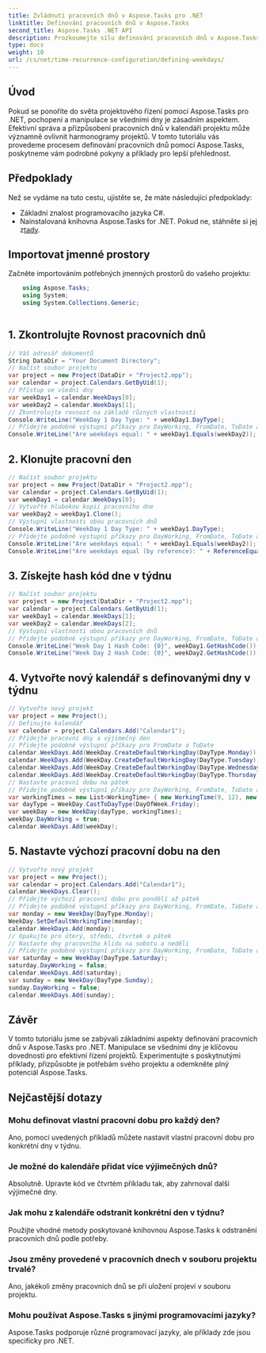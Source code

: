 ```yaml
---
title: Zvládnutí pracovních dnů v Aspose.Tasks pro .NET
linktitle: Definování pracovních dnů v Aspose.Tasks
second_title: Aspose.Tasks .NET API
description: Prozkoumejte sílu definování pracovních dnů v Aspose.Tasks .NET. Postupujte podle našeho podrobného výukového programu pro efektivní správu projektových kalendářů, přizpůsobení pracovní doby a další.
type: docs
weight: 10
url: /cs/net/time-recurrence-configuration/defining-weekdays/
---
```

## Úvod
Pokud se ponoříte do světa projektového řízení pomocí Aspose.Tasks pro .NET, pochopení a manipulace se všedními dny je zásadním aspektem. Efektivní správa a přizpůsobení pracovních dnů v kalendáři projektu může významně ovlivnit harmonogramy projektů. V tomto tutoriálu vás provedeme procesem definování pracovních dnů pomocí Aspose.Tasks, poskytneme vám podrobné pokyny a příklady pro lepší přehlednost.
## Předpoklady
Než se vydáme na tuto cestu, ujistěte se, že máte následující předpoklady:
- Základní znalost programovacího jazyka C#.
-  Nainstalovaná knihovna Aspose.Tasks for .NET. Pokud ne, stáhněte si jej z[tady](https://releases.aspose.com/tasks/net/).
## Importovat jmenné prostory
Začněte importováním potřebných jmenných prostorů do vašeho projektu:
```csharp
    using Aspose.Tasks;
    using System;
    using System.Collections.Generic;
    
```
## 1. Zkontrolujte Rovnost pracovních dnů
```csharp
// Váš adresář dokumentů
String DataDir = "Your Document Directory";
// Načíst soubor projektu
var project = new Project(DataDir + "Project2.mpp");
var calendar = project.Calendars.GetByUid(1);
// Přístup ve všední dny
var weekDay1 = calendar.WeekDays[0];
var weekDay2 = calendar.WeekDays[1];
// Zkontrolujte rovnost na základě různých vlastností
Console.WriteLine("WeekDay 1 Day Type: " + weekDay1.DayType);
// Přidejte podobné výstupní příkazy pro DayWorking, FromDate, ToDate a WorkingTimes
Console.WriteLine("Are weekdays equal: " + weekDay1.Equals(weekDay2));
```
## 2. Klonujte pracovní den
```csharp
// Načíst soubor projektu
var project = new Project(DataDir + "Project2.mpp");
var calendar = project.Calendars.GetByUid(1);
var weekDay1 = calendar.WeekDays[0];
// Vytvořte hlubokou kopii pracovního dne
var weekDay2 = weekDay1.Clone();
// Výstupní vlastnosti obou pracovních dnů
Console.WriteLine("WeekDay 1 Day Type: " + weekDay1.DayType);
// Přidejte podobné výstupní příkazy pro DayWorking, FromDate, ToDate a WorkingTimes
Console.WriteLine("Are weekdays equal: " + weekDay1.Equals(weekDay2));
Console.WriteLine("Are weekdays equal (by reference): " + ReferenceEquals(weekDay1, weekDay2));
```
## 3. Získejte hash kód dne v týdnu
```csharp
// Načíst soubor projektu
var project = new Project(DataDir + "Project2.mpp");
var calendar = project.Calendars.GetByUid(1);
var weekDay1 = calendar.WeekDays[1];
var weekDay2 = calendar.WeekDays[2];
// Výstupní vlastnosti obou pracovních dnů
// Přidejte podobné výstupní příkazy pro DayWorking, FromDate, ToDate a WorkingTimes
Console.WriteLine("Week Day 1 Hash Code: {0}", weekDay1.GetHashCode());
Console.WriteLine("Week Day 2 Hash Code: {0}", weekDay2.GetHashCode());
```
## 4. Vytvořte nový kalendář s definovanými dny v týdnu
```csharp
// Vytvořte nový projekt
var project = new Project();
// Definujte kalendář
var calendar = project.Calendars.Add("Calendar1");
// Přidejte pracovní dny a výjimečný den
// Přidejte podobné výstupní příkazy pro FromDate a ToDate
calendar.WeekDays.Add(WeekDay.CreateDefaultWorkingDay(DayType.Monday));
calendar.WeekDays.Add(WeekDay.CreateDefaultWorkingDay(DayType.Tuesday));
calendar.WeekDays.Add(WeekDay.CreateDefaultWorkingDay(DayType.Wednesday));
calendar.WeekDays.Add(WeekDay.CreateDefaultWorkingDay(DayType.Thursday));
// Nastavte pracovní dobu na pátek
// Přidejte podobné výstupní příkazy pro DayWorking, FromDate, ToDate a WorkingTimes
var workingTimes = new List<WorkingTime> { new WorkingTime(9, 12), new WorkingTime(13, 16) };
var dayType = WeekDay.CastToDayType(DayOfWeek.Friday);
var weekDay = new WeekDay(dayType, workingTimes);
weekDay.DayWorking = true;
calendar.WeekDays.Add(weekDay);
```
## 5. Nastavte výchozí pracovní dobu na den
```csharp
// Vytvořte nový projekt
var project = new Project();
var calendar = project.Calendars.Add("Calendar1");
calendar.WeekDays.Clear();
// Přidejte výchozí pracovní dobu pro pondělí až pátek
// Přidejte podobné výstupní příkazy pro DayWorking, FromDate, ToDate a WorkingTimes
var monday = new WeekDay(DayType.Monday);
WeekDay.SetDefaultWorkingTime(monday);
calendar.WeekDays.Add(monday);
// Opakujte pro úterý, středu, čtvrtek a pátek
// Nastavte dny pracovního klidu na sobotu a neděli
// Přidejte podobné výstupní příkazy pro DayWorking, FromDate, ToDate a WorkingTimes
var saturday = new WeekDay(DayType.Saturday);
saturday.DayWorking = false;
calendar.WeekDays.Add(saturday);
var sunday = new WeekDay(DayType.Sunday);
sunday.DayWorking = false;
calendar.WeekDays.Add(sunday);
```
## Závěr
V tomto tutoriálu jsme se zabývali základními aspekty definování pracovních dnů v Aspose.Tasks pro .NET. Manipulace se všedními dny je klíčovou dovedností pro efektivní řízení projektů. Experimentujte s poskytnutými příklady, přizpůsobte je potřebám svého projektu a odemkněte plný potenciál Aspose.Tasks.
## Nejčastější dotazy
### Mohu definovat vlastní pracovní dobu pro každý den?
Ano, pomocí uvedených příkladů můžete nastavit vlastní pracovní dobu pro konkrétní dny v týdnu.
### Je možné do kalendáře přidat více výjimečných dnů?
Absolutně. Upravte kód ve čtvrtém příkladu tak, aby zahrnoval další výjimečné dny.
### Jak mohu z kalendáře odstranit konkrétní den v týdnu?
Použijte vhodné metody poskytované knihovnou Aspose.Tasks k odstranění pracovních dnů podle potřeby.
### Jsou změny provedené v pracovních dnech v souboru projektu trvalé?
Ano, jakékoli změny pracovních dnů se při uložení projeví v souboru projektu.
### Mohu používat Aspose.Tasks s jinými programovacími jazyky?
Aspose.Tasks podporuje různé programovací jazyky, ale příklady zde jsou specificky pro .NET.